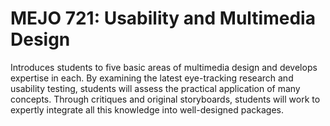 # MEJO 721: Usability and Multimedia Design

Introduces students to five basic areas of multimedia design and develops expertise in each. By examining the latest eye-tracking research and usability testing, students will assess the practical application of many concepts. Through critiques and original storyboards, students will work to expertly integrate all this knowledge into well-designed packages.